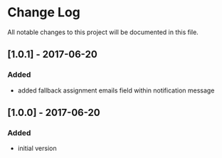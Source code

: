 # Change Log
All notable changes to this project will be documented in this file.

## [1.0.1] - 2017-06-20

### Added
- added fallback assignment emails field within notification message

## [1.0.0] - 2017-06-20

### Added
- initial version